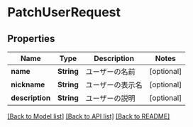 # PatchUserRequest

## Properties
Name | Type | Description | Notes
------------ | ------------- | ------------- | -------------
**name** | **String** | ユーザーの名前 | [optional] 
**nickname** | **String** | ユーザーの表示名 | [optional] 
**description** | **String** | ユーザーの説明 | [optional] 

[[Back to Model list]](../README.md#documentation-for-models) [[Back to API list]](../README.md#documentation-for-api-endpoints) [[Back to README]](../README.md)


